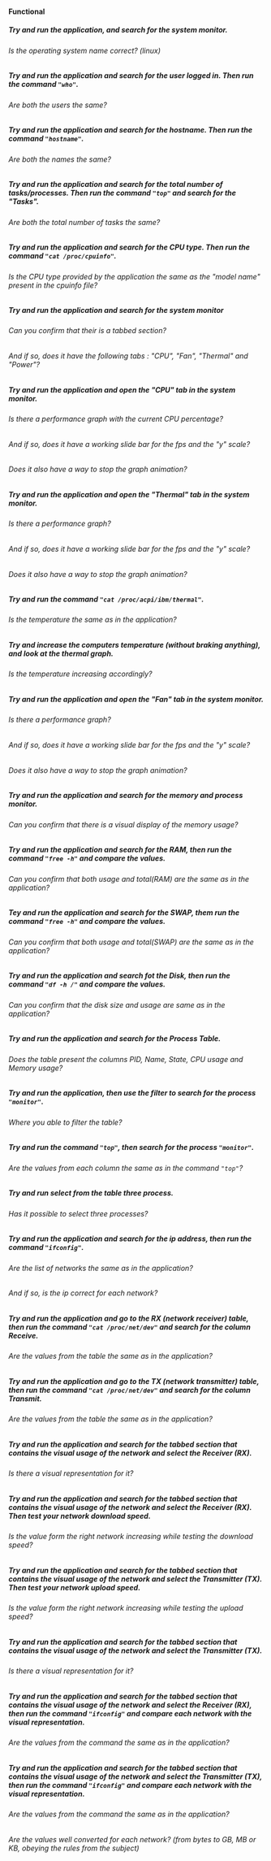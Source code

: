 #### Functional

##### Try and run the application, and search for the system monitor.

###### Is the operating system name correct? (linux)

##### Try and run the application and search for the user logged in. Then run the command `"who"`.

###### Are both the users the same?

##### Try and run the application and search for the hostname. Then run the command `"hostname"`.

###### Are both the names the same?

##### Try and run the application and search for the total number of tasks/processes. Then run the command `"top"` and search for the "Tasks".

###### Are both the total number of tasks the same?

##### Try and run the application and search for the CPU type. Then run the command `"cat /proc/cpuinfo"`.

###### Is the CPU type provided by the application the same as the "model name" present in the cpuinfo file?

##### Try and run the application and search for the system monitor

###### Can you confirm that their is a tabbed section?

###### And if so, does it have the following tabs : "CPU", "Fan", "Thermal" and "Power"?

##### Try and run the application and open the "CPU" tab in the system monitor.

###### Is there a performance graph with the current CPU percentage?

###### And if so, does it have a working slide bar for the fps and the "y" scale?

###### Does it also have a way to stop the graph animation?

##### Try and run the application and open the "Thermal" tab in the system monitor.

###### Is there a performance graph?

###### And if so, does it have a working slide bar for the fps and the "y" scale?

###### Does it also have a way to stop the graph animation?

##### Try and run the command `"cat /proc/acpi/ibm/thermal"`.

###### Is the temperature the same as in the application?

##### Try and increase the computers temperature (without braking anything), and look at the thermal graph.

###### Is the temperature increasing accordingly?

##### Try and run the application and open the "Fan" tab in the system monitor.

###### Is there a performance graph?

###### And if so, does it have a working slide bar for the fps and the "y" scale?

###### Does it also have a way to stop the graph animation?

##### Try and run the application and search for the memory and process monitor.

###### Can you confirm that there is a visual display of the memory usage?

##### Try and run the application and search for the RAM, then run the command `"free -h"` and compare the values.

###### Can you confirm that both usage and total(RAM) are the same as in the application?

##### Tey and run the application and search for the SWAP, them run the command `"free -h"` and compare the values.

###### Can you confirm that both usage and total(SWAP) are the same as in the application?

##### Try and run the application and search fot the Disk, then run the command `"df -h /"` and compare the values.

###### Can you confirm that the disk size and usage are same as in the application?

##### Try and run the application and search for the Process Table.

###### Does the table present the columns PID, Name, State, CPU usage and Memory usage?

##### Try and run the application, then use the filter to search for the process `"monitor"`.

###### Where you able to filter the table?

##### Try and run the command `"top"`, then search for the process `"monitor"`.

###### Are the values from each column the same as in the command `"top"`?

##### Try and run select from the table three process.

###### Has it possible to select three processes?

##### Try and run the application and search for the ip address, then run the command `"ifconfig"`.

###### Are the list of networks the same as in the application?

###### And if so, is the ip correct for each network?

##### Try and run the application and go to the RX (network receiver) table, then run the command `"cat /proc/net/dev"` and search for the column Receive.

###### Are the values from the table the same as in the application?

##### Try and run the application and go to the TX (network transmitter) table, then run the command `"cat /proc/net/dev"` and search for the column Transmit.

###### Are the values from the table the same as in the application?

##### Try and run the application and search for the tabbed section that contains the visual usage of the network and select the Receiver (RX).

###### Is there a visual representation for it?

##### Try and run the application and search for the tabbed section that contains the visual usage of the network and select the Receiver (RX). Then test your network download speed.

###### Is the value form the right network increasing while testing the download speed?

##### Try and run the application and search for the tabbed section that contains the visual usage of the network and select the Transmitter (TX). Then test your network upload speed.

###### Is the value form the right network increasing while testing the upload speed?

##### Try and run the application and search for the tabbed section that contains the visual usage of the network and select the Transmitter (TX).

###### Is there a visual representation for it?

##### Try and run the application and search for the tabbed section that contains the visual usage of the network and select the Receiver (RX), then run the command `"ifconfig"` and compare each network with the visual representation.

###### Are the values from the command the same as in the application?

##### Try and run the application and search for the tabbed section that contains the visual usage of the network and select the Transmitter (TX), then run the command `"ifconfig"` and compare each network with the visual representation.

###### Are the values from the command the same as in the application?

###### Are the values well converted for each network? (from bytes to GB, MB or KB, obeying the rules from the subject)
